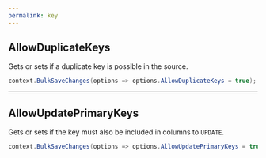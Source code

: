 ```yaml
---
permalink: key
---
```


## AllowDuplicateKeys
Gets or sets if a duplicate key is possible in the source.


```csharp
context.BulkSaveChanges(options => options.AllowDuplicateKeys = true);
```

---

## AllowUpdatePrimaryKeys
Gets or sets if the key must also be included in columns to `UPDATE`.


```csharp
context.BulkSaveChanges(options => options.AllowUpdatePrimaryKeys = true);
```
